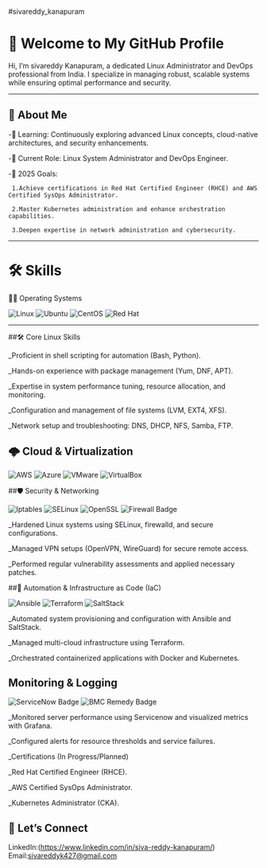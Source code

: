  #sivareddy_kanapuram

# 👋 Welcome to My GitHub Profile  
Hi, I’m sivareddy Kanapuram, a dedicated Linux Administrator and DevOps professional from India. I specialize in managing robust, scalable systems while ensuring optimal performance and security.

---

## 📌 About Me  

-🌱 Learning: Continuously exploring advanced Linux concepts, cloud-native architectures, and security enhancements.

-💼 Current Role: Linux System Administrator and DevOps Engineer.

-🎯 2025 Goals:

     1.Achieve certifications in Red Hat Certified Engineer (RHCE) and AWS Certified SysOps Administrator.
     
     2.Master Kubernetes administration and enhance orchestration capabilities.
     
     3.Deepen expertise in network administration and cybersecurity. 

---

# 🛠️ Skills  

🧑‍💻 Operating Systems
<p align="left"> <img src="https://img.shields.io/badge/Linux-FCC624?style=for-the-badge&logo=linux&logoColor=black" alt="Linux" /> 
 <img src="https://img.shields.io/badge/Ubuntu-E95420?style=for-the-badge&logo=ubuntu&logoColor=white" alt="Ubuntu" /> 
 <img src="https://img.shields.io/badge/CentOS-262577?style=for-the-badge&logo=centos&logoColor=white" alt="CentOS" /> 
 <img src="https://img.shields.io/badge/Red%20Hat-EE0000?style=for-the-badge&logo=redhat&logoColor=white" alt="Red Hat" /> </p>

---

##🛠️ Core Linux Skills

_Proficient in shell scripting for automation (Bash, Python).

_Hands-on experience with package management (Yum, DNF, APT).

_Expertise in system performance tuning, resource allocation, and monitoring.

_Configuration and management of file systems (LVM, EXT4, XFS).

_Network setup and troubleshooting: DNS, DHCP, NFS, Samba, FTP.

## 🌩️ Cloud & Virtualization

<p align="left"> <img src="https://img.shields.io/badge/AWS-232F3E?style=for-the-badge&logo=amazon-aws&logoColor=white" alt="AWS" /> 
 <img src="https://img.shields.io/badge/Azure-0078D4?style=for-the-badge&logo=microsoft-azure&logoColor=white" alt="Azure" /> 
 <img src="https://img.shields.io/badge/VMware-607078?style=for-the-badge&logo=vmware&logoColor=white" alt="VMware" /> 
 <img src="https://img.shields.io/badge/VirtualBox-183A61?style=for-the-badge&logo=virtualbox&logoColor=white" alt="VirtualBox" /> </p>


##🛡️ Security & Networking

<p align="left"> <img src="https://img.shields.io/badge/Iptables-0088CC?style=for-the-badge" alt="Iptables" /> 
 <img src="https://img.shields.io/badge/SELinux-FCC624?style=for-the-badge&logo=linux&logoColor=black" alt="SELinux" /> 
 <img src="https://img.shields.io/badge/OpenSSL-721817?style=for-the-badge&logo=openssl&logoColor=white" alt="OpenSSL" /> 
 <img src="https://img.shields.io/badge/Firewall-Security-E44C65?style=for-the-badge&logo=firewall&logoColor=white" alt="Firewall Badge"> </p>

_Hardened Linux systems using SELinux, firewalld, and secure configurations.

_Managed VPN setups (OpenVPN, WireGuard) for secure remote access.

_Performed regular vulnerability assessments and applied necessary patches.

##🔧 Automation & Infrastructure as Code (IaC)


<p align="left"> <img src="https://img.shields.io/badge/Ansible-EE0000?style=for-the-badge&logo=ansible&logoColor=white" alt="Ansible" /> 
 <img src="https://img.shields.io/badge/Terraform-623CE4?style=for-the-badge&logo=terraform&logoColor=white" alt="Terraform" /> 
 <img src="https://img.shields.io/badge/SaltStack-00C7B7?style=for-the-badge&logo=saltstack&logoColor=white" alt="SaltStack" /> </p>
 
_Automated system provisioning and configuration with Ansible and SaltStack.

_Managed multi-cloud infrastructure using Terraform.

_Orchestrated containerized applications with Docker and Kubernetes.

## Monitoring & Logging


<p align="left"> <img src="https://img.shields.io/badge/ServiceNow-29B2FE?style=for-the-badge&logo=servicenow&logoColor=white" alt="ServiceNow Badge"> 
 <img src="https://img.shields.io/badge/BMC%20Remedy-FF6600?style=for-the-badge&logo=bmcsoftware&logoColor=white" alt="BMC Remedy Badge"> </p>
 
_Monitored server performance using Servicenow and visualized metrics with Grafana.

_Configured alerts for resource thresholds and service failures.

_Certifications (In Progress/Planned)

_Red Hat Certified Engineer (RHCE).

_AWS Certified SysOps Administrator.

_Kubernetes Administrator (CKA).


## 📣 Let’s Connect

LinkedIn:(https://www.linkedin.com/in/siva-reddy-kanapuram/)
Email:sivareddyk427@gmail.com
